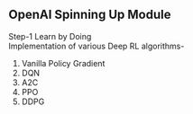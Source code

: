 ## OpenAI Spinning Up Module 

Step-1 Learn by Doing <br />
Implementation of various Deep RL algorithms-<br />
1. Vanilla Policy Gradient
2. DQN
3. A2C
4. PPO
5. DDPG
